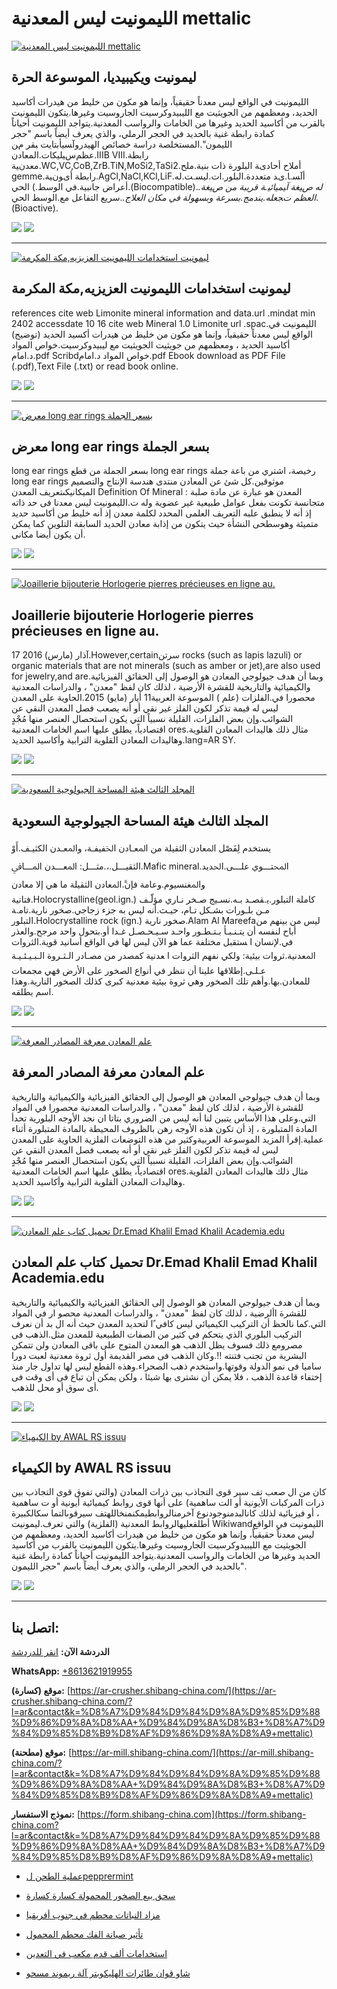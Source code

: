 # الليمونيت ليس المعدنية mettalic

<a href="https://swt.shibang-china.com/?l=ar&img&k=%D8%A7%D9%84%D9%84%D9%8A%D9%85%D9%88%D9%86%D9%8A%D8%AA+%D9%84%D9%8A%D8%B3+%D8%A7%D9%84%D9%85%D8%B9%D8%AF%D9%86%D9%8A%D8%A9+mettalic" target="_blank">![الليمونيت ليس المعدنية mettalic](http://static.shibang-china.com/all-800x300/221.jpg)</a>

## ليمونيت ويكيبيديا، الموسوعة الحرة
الليمونيت في الواقع ليس معدناً حقيقياً، وإنما هو مكون من خليط من هيدرات أكاسيد الحديد، ومعظمهم من الجويثيت مع الليبيدوكرسيت الجاروسيت وغيرها.يتكون الليمونيت بالقرب من أكاسيد الحديد وغيرها من الخامات والرواسب المعدنية.يتواجد الليمونيت أحياناً كمادة رابطة غنية بالحديد في الحجر الرملي، والذي يعرف أيضاً باسم &quot;حجر الليمون&quot;.اﻟﻤﺴﺘﺨﻠﺼﺔ دراﺳﺔ ﺧﺼﺎﺋﺺ اﻟﻬﻴﺪروآﺴﻴﺄﺑﺘﺎﻳﺖ ﺒﻘﺮ ﻡﻦ ﻋﻈﻢﺱﻴﻠﻴﻜﺎت.اﻟﻤﻌﺎدن.IIIB VIII.راﺑﻄﺔ ﻣﻌﺪﻥﻴﺔ.WC,VC,CoB,ZrB.TiN,MoSi2,TaSi2.أﻣﻼح أﺣﺎدیﺔ اﻟﺒﻠﻮرة ذات ﺑﻨﻴﺔ.ﻣﻠﺢ gemme.راﺑﻄﺔ أیﻮﻥﻴﺔ.AgCl,NaCl,KCl,LiF.أآﺴ.ﺎ.یﺪ ﻣﺘﻌﺪدة.اﻟﺒﻠﻮر.ات.ﻟﻴﺴ.ﺖ.ﻟﻪ أﻋﺮاض ﺟﺎﻧﺒﻴﺔ.ﻓﻲ اﻟﻮﺳﻂ.) اﻟﺤﻲ.(Biocompatible).*.ﻟﻪ ﺹﻴﻐﺔ آﻴﻤﻴﺎﺋﻴ.ﺔ ﻗﺮﻳﺒﺔ ﻣﻦ ﺹﻴﻐﺔ اﻟﻌﻈﻢ ﺕﺠﻌﻠﻪ.ﻳﻨﺪﻣﺞ.ﺑﺴﺮﻋﺔ وﺑﺴﻬﻮﻟﺔ ﻓﻲ ﻣﻜﺎن اﻟﻌﻼج.*.ﺳﺮﻳﻊ اﻟﺘﻔﺎﻋﻞ ﻣﻊ.اﻟﻮﺳﻂ اﻟﺤﻲ.(Bioactive).


<a href="https://whatsapp.shibangsoft.com/WhatsApp.php" target="_blank" title="WhatsApp">![](http://static.shibang-china.com/icon/whatsapp.png)</a> <a href="https://swt.shibang-china.com/?l=ar&icon&k=%D8%A7%D9%84%D9%84%D9%8A%D9%85%D9%88%D9%86%D9%8A%D8%AA+%D9%84%D9%8A%D8%B3+%D8%A7%D9%84%D9%85%D8%B9%D8%AF%D9%86%D9%8A%D8%A9+mettalic" target="_blank">![](http://static.shibang-china.com/icon/chat-ar.png)</a>

---

<a href="https://swt.shibang-china.com/?l=ar&img&k=%D8%A7%D9%84%D9%84%D9%8A%D9%85%D9%88%D9%86%D9%8A%D8%AA+%D9%84%D9%8A%D8%B3+%D8%A7%D9%84%D9%85%D8%B9%D8%AF%D9%86%D9%8A%D8%A9+mettalic" target="_blank">![ليمونيت استخدامات الليمونيت  العزيزيه,مكة المكرمة](http://static.shibang-china.com/all-800x300/653.jpg)</a>

## ليمونيت استخدامات الليمونيت  العزيزيه,مكة المكرمة
references cite web Limonite mineral information and data.url .mindat min 2402 accessdate 10 16 cite web Mineral 1.0 Limonite url .spac.الليمونيت في الواقع ليس معدناً حقيقياً، وإنما هو مكون من خليط من هيدرات أكسيد الحديد (توضيح) أكاسيد الحديد ، ومعظمهم من جويثيت الجويثيت مع ليبيدوكرسيت.خواص المواد د.امام.pdf Scribdخواص المواد د.امام.pdf Ebook download as PDF File (.pdf),Text File (.txt) or read book online.


<a href="https://whatsapp.shibangsoft.com/WhatsApp.php" target="_blank" title="WhatsApp">![](http://static.shibang-china.com/icon/whatsapp.png)</a> <a href="https://swt.shibang-china.com/?l=ar&icon&k=%D8%A7%D9%84%D9%84%D9%8A%D9%85%D9%88%D9%86%D9%8A%D8%AA+%D9%84%D9%8A%D8%B3+%D8%A7%D9%84%D9%85%D8%B9%D8%AF%D9%86%D9%8A%D8%A9+mettalic" target="_blank">![](http://static.shibang-china.com/icon/chat-ar.png)</a>

---

<a href="https://swt.shibang-china.com/?l=ar&img&k=%D8%A7%D9%84%D9%84%D9%8A%D9%85%D9%88%D9%86%D9%8A%D8%AA+%D9%84%D9%8A%D8%B3+%D8%A7%D9%84%D9%85%D8%B9%D8%AF%D9%86%D9%8A%D8%A9+mettalic" target="_blank">![معرض long ear rings بسعر الجملة](http://static.shibang-china.com/all-800x300/665.jpg)</a>

## معرض long ear rings بسعر الجملة
long ear rings بسعر الجملة من قطع long ear rings رخيصة، اشتري من باعة جملة long ear rings موثوقين.كل شئ عن المعادن منتدى هندسة الإنتاج والتصميم الميكانيكىتعريف المعدن Definition Of Mineral : المعدن هو عبارة عن مادة صلبة متجانسة تكونت بفعل عوامل طبيعية غير عضوية وله ت.الليمونيت ليس معدنا فى حد ذاته إذ أنه لا ينطبق علبه التعريف العلمى المحدد لكلمة معدن إذ أنه خليط من أكاسيد حديد متميئة وهوسطحى النشأة حيث يتكون من إذابة معادن الحديد السابقة التلوين كما يمكن أن يكون أيضا مكانى.


<a href="https://whatsapp.shibangsoft.com/WhatsApp.php" target="_blank" title="WhatsApp">![](http://static.shibang-china.com/icon/whatsapp.png)</a> <a href="https://swt.shibang-china.com/?l=ar&icon&k=%D8%A7%D9%84%D9%84%D9%8A%D9%85%D9%88%D9%86%D9%8A%D8%AA+%D9%84%D9%8A%D8%B3+%D8%A7%D9%84%D9%85%D8%B9%D8%AF%D9%86%D9%8A%D8%A9+mettalic" target="_blank">![](http://static.shibang-china.com/icon/chat-ar.png)</a>

---

<a href="https://swt.shibang-china.com/?l=ar&img&k=%D8%A7%D9%84%D9%84%D9%8A%D9%85%D9%88%D9%86%D9%8A%D8%AA+%D9%84%D9%8A%D8%B3+%D8%A7%D9%84%D9%85%D8%B9%D8%AF%D9%86%D9%8A%D8%A9+mettalic" target="_blank">![Joaillerie bijouterie Horlogerie pierres précieuses en ligne au.](http://static.shibang-china.com/all-800x300/999.jpg)</a>

## Joaillerie bijouterie Horlogerie pierres précieuses en ligne au.
17 آذار (مارس) 2016.However,certainسرتن rocks (such as lapis lazuli) or organic materials that are not minerals (such as amber or jet),are also used for jewelry,and are.وبما أن هدف جيولوجي المعادن هو الوصول إلى الحقائق الفيزيائية والكيميائية والتاريخية للقشرة الأرضية ، لذلك كان لفظ &quot;معدن&quot; ، والدراسات المعدنية محصورا في.الفلزات (علم ) الموسوعة العربية11 أيار (مايو) 2015.الحاوية على المعدن ليس له قيمة تذكر لكون الفلز غير نقي أو أنه يصعب فصل المعدن النقي عن الشوائب.وإن بعض الفلزات، القليلة نسبياً التي يكون استحصال العنصر منها مُجْدٍ اقتصادياً، يطلق عليها اسم الخامات المعدنية ores.مثال ذلك هاليدات المعادن القلوية وهاليدات المعادن القلوية الترابية وأكاسيد الحديد.lang=AR SY.


<a href="https://whatsapp.shibangsoft.com/WhatsApp.php" target="_blank" title="WhatsApp">![](http://static.shibang-china.com/icon/whatsapp.png)</a> <a href="https://swt.shibang-china.com/?l=ar&icon&k=%D8%A7%D9%84%D9%84%D9%8A%D9%85%D9%88%D9%86%D9%8A%D8%AA+%D9%84%D9%8A%D8%B3+%D8%A7%D9%84%D9%85%D8%B9%D8%AF%D9%86%D9%8A%D8%A9+mettalic" target="_blank">![](http://static.shibang-china.com/icon/chat-ar.png)</a>

---

<a href="https://swt.shibang-china.com/?l=ar&img&k=%D8%A7%D9%84%D9%84%D9%8A%D9%85%D9%88%D9%86%D9%8A%D8%AA+%D9%84%D9%8A%D8%B3+%D8%A7%D9%84%D9%85%D8%B9%D8%AF%D9%86%D9%8A%D8%A9+mettalic" target="_blank">![المجلد الثالث هيئة المساحة الجيولوجية السعودية](http://static.shibang-china.com/all-800x300/1332.jpg)</a>

## المجلد الثالث هيئة المساحة الجيولوجية السعودية
ﻳﺴﺘﺨﺪم ﻟِﻔَﺼْﻞ اﳌﻌﺎدن اﻟﺜﻘﻴﻠﺔ ﻣﻦ اﳌﻌـﺎدن اﳋﻔﻴﻔـﺔ، واﳌﻌـﺪن اﻟﻜﺜﻴـﻒ.أَوْ اﻟﺜﻘﻴـــﻞ.،.ﻣﺜـــﻞ: اﳌﻌـــﺪن اﳌـــﺎﰲ.Mafic mineral.اﶈﺘـــﻮي ﻋﻠـــﻰ.اﳊﺪﻳﺪ واﳌﻐﻨﺴﻴﻮم.وﻋﺎﻣﺔ ﻓﺈنﱠ.اﳌﻌﺎدن اﻟﺜﻘﻴﻠﺔ ﻣﺎ ﻫﻲ إﻻ ﻣﻌﺎدن ﻓﺘﺎﺗﻴﺔ.Holocrystalline(geol.ign.) ﻛﺎﻣﻠﺔ اﻟﺘﺒﻠﻮر.ﻳ.ﻘﺼـﺪ ﺑـﻪ.ﻧﺴـﻴﺞ ﺻـﺨﺮ ﻧـﺎري ﻣﺆﻟّـﻒ ﻣـﻦ ﺑﻠـﻮرات ﺑﺸـﻜﻞ ﺗـﺎم، ﺣﻴـﺚ.أﻧﻪ ﻟﻴﺲ ﺑﻪ ﺟﺰء زﺟﺎﺟﻲ.ﺻﺨﻮر ﻧﺎرﻳﺔ.ﺗﺎﻣ.ﺔ اﻟﺘﺒﻠﻮر.Holocrystalline rock (ign.) ﺻﺨﻮر ﻧﺎرﻳﺔ.Alam Al Mareefaﻟﻴﺲ ﻣﻦ ﺑﻴﻨﻬﻢ ﻣﻦ أﺑﺎح ﻟﻨﻔﺴﻪ أن ﻳﺘـﻨـﺒـﺄ ﺑـﺘـﻄـﻮر واﺣـﺪ ﺳـﻴـﺤـﺼـﻞ ﻏـﺪا أو.ﺑﺘﺤﻮل واﺣﺪ ﻣﺮﺟﺢ.واﻟﻌﺬر ﻓﻲ.ﻹﻧﺴﺎن ا ﺴﺘﻘﺒﻞ ﻣﺨﺘﻠﻔﺔ ﻋﻤﺎ ﻫﻮ اﻵن ﻟﻴﺲ ﻟﻬﺎ ﻓﻲ اﻟﻮاﻗﻊ أﺳﺎﻧﻴﺪ ﻗﻮﻳﺔ.اﻟﺜﺮوات اﳌﻌﺪﻧﻴﺔ.ﺛﺮوات ﺑﻴﺌﻴﺔ: وﻟﻜﻲ ﻧﻔﻬﻢ اﻟﺜﺮوات ا ﻌﺪﻧﻴﺔ ﻛﻤﺼﺪر ﻣﻦ ﻣﺼـﺎدر اﻟـﺜـﺮوة اﻟـﺒـﻴـﺌـﻴـﺔ ﻋـﻠـﻰ.إﻃﻼﻗﻬﺎ ﻋﻠﻴﻨﺎ أن ﻧﻨﻈﺮ ﻓﻲ أﻧﻮاع اﻟﺼﺨﻮر ﻋﻠﻰ اﻷرض ﻓﻬﻲ ﻣﺠﻤﻌﺎت ﻟﻠﻤﻌﺎدن.ﺑﻬﺎ.وأﻫﻢ ﺗﻠﻚ اﻟﺼﺨﻮر وﻫﻲ ﺛﺮوة ﺑﻴﺌﻴﺔ ﻣﻌﺪﻧﻴﺔ ﻛﺒﺮى ﻛﺬﻟﻚ اﻟﺼﺨﻮر اﻟﻨﺎرﻳﺔ.وﻫﺬا اﺳﻢ ﻳﻄﻠﻘﻪ.


<a href="https://whatsapp.shibangsoft.com/WhatsApp.php" target="_blank" title="WhatsApp">![](http://static.shibang-china.com/icon/whatsapp.png)</a> <a href="https://swt.shibang-china.com/?l=ar&icon&k=%D8%A7%D9%84%D9%84%D9%8A%D9%85%D9%88%D9%86%D9%8A%D8%AA+%D9%84%D9%8A%D8%B3+%D8%A7%D9%84%D9%85%D8%B9%D8%AF%D9%86%D9%8A%D8%A9+mettalic" target="_blank">![](http://static.shibang-china.com/icon/chat-ar.png)</a>

---

<a href="https://swt.shibang-china.com/?l=ar&img&k=%D8%A7%D9%84%D9%84%D9%8A%D9%85%D9%88%D9%86%D9%8A%D8%AA+%D9%84%D9%8A%D8%B3+%D8%A7%D9%84%D9%85%D8%B9%D8%AF%D9%86%D9%8A%D8%A9+mettalic" target="_blank">![علم المعادن معرفة المصادر المعرفة](http://static.shibang-china.com/all-800x300/1355.jpg)</a>

## علم المعادن معرفة المصادر المعرفة
وبما أن هدف جيولوجي المعادن هو الوصول إلى الحقائق الفيزيائية والكيميائية والتاريخية للقشرة الأرضية ، لذلك كان لفظ &quot;معدن&quot; ، والدراسات المعدنية محصورا في المواد التي.وعلى هذا الأساس يتبين لنا أنه ليس من الضروري بتاتا ان نجد الأوجه البلورية تحدأ المادة المتبلورة ، إذ أن تكون هذه الأوجه رهن بالظروف المحيطة بالمادة المتبلورة أثناء عملية.إقرأ المزيد الموسوعة العربيةوكثير من هذه التوضعات الفلزية الحاوية على المعدن ليس له قيمة تذكر لكون الفلز غير نقي أو أنه يصعب فصل المعدن النقي عن الشوائب.وإن بعض الفلزات، القليلة نسبياً التي يكون استحصال العنصر منها مُجْدٍ اقتصادياً، يطلق عليها اسم الخامات المعدنية ores.مثال ذلك هاليدات المعادن القلوية وهاليدات المعادن القلوية الترابية وأكاسيد الحديد.


<a href="https://whatsapp.shibangsoft.com/WhatsApp.php" target="_blank" title="WhatsApp">![](http://static.shibang-china.com/icon/whatsapp.png)</a> <a href="https://swt.shibang-china.com/?l=ar&icon&k=%D8%A7%D9%84%D9%84%D9%8A%D9%85%D9%88%D9%86%D9%8A%D8%AA+%D9%84%D9%8A%D8%B3+%D8%A7%D9%84%D9%85%D8%B9%D8%AF%D9%86%D9%8A%D8%A9+mettalic" target="_blank">![](http://static.shibang-china.com/icon/chat-ar.png)</a>

---

<a href="https://swt.shibang-china.com/?l=ar&img&k=%D8%A7%D9%84%D9%84%D9%8A%D9%85%D9%88%D9%86%D9%8A%D8%AA+%D9%84%D9%8A%D8%B3+%D8%A7%D9%84%D9%85%D8%B9%D8%AF%D9%86%D9%8A%D8%A9+mettalic" target="_blank">![تحميل كتاب علم المعادن Dr.Emad Khalil Emad Khalil Academia.edu](http://static.shibang-china.com/all-800x300/632.jpg)</a>

## تحميل كتاب علم المعادن Dr.Emad Khalil Emad Khalil Academia.edu
وبما أن هدف جيولوجي المعادن هو الوصول إلى الحقائق الفيزيائية والكيميائية والتاريخية للقشرة األرضية ، لذلك كان لفظ &quot;معدن&quot; ، والدراسات المعدنية محصو ار في المواد التي.كما نالحظ أن التركيب الكيميائي ليس كافي ًا لتحديد المعدن حيث أنه ال بد أن نعرف التركيب البلوري الذي يتحكم في كثير من الصفات الطبيعية للمعدن مثل.الذهب فى مصرومع ذلك فسوف يظل الذهب هو المعدن المتوج على باقى المعادن ولن تتمكن البشرية من تجنب فتنته ‼.وكان الذهب فى مصر القديمة أول ثروة معدنية لعبت دورا ساميا فى نمو الدولة وقوتها.واستخدم ذهب الصحراء.وهذه القطع ليس لها تداول جار منذ إختفاء قاعدة الذهب ، فلا يمكن أن نشترى بها شيئا ، ولكن يمكن أن تباع فى أى وقت فى أى سوق أو محل للذهب.


<a href="https://whatsapp.shibangsoft.com/WhatsApp.php" target="_blank" title="WhatsApp">![](http://static.shibang-china.com/icon/whatsapp.png)</a> <a href="https://swt.shibang-china.com/?l=ar&icon&k=%D8%A7%D9%84%D9%84%D9%8A%D9%85%D9%88%D9%86%D9%8A%D8%AA+%D9%84%D9%8A%D8%B3+%D8%A7%D9%84%D9%85%D8%B9%D8%AF%D9%86%D9%8A%D8%A9+mettalic" target="_blank">![](http://static.shibang-china.com/icon/chat-ar.png)</a>

---

<a href="https://swt.shibang-china.com/?l=ar&img&k=%D8%A7%D9%84%D9%84%D9%8A%D9%85%D9%88%D9%86%D9%8A%D8%AA+%D9%84%D9%8A%D8%B3+%D8%A7%D9%84%D9%85%D8%B9%D8%AF%D9%86%D9%8A%D8%A9+mettalic" target="_blank">![الكيمياء by AWAL RS issuu](http://static.shibang-china.com/all-800x300/563.jpg)</a>

## الكيمياء by AWAL RS issuu
كان من ال صعب تف سير قوى التجاذب بين ذرات المعادن (والتي تفوق قوى التجاذب بين ذرات المركبات الأيونية أو الت ساهمية) على أنها قوى روابط كيميائية أيونية أو ت ساهمية ، أو فيزيائية لذلك كانالبدمنوجودنوع آخرمنالروابطيمكنمنخاللهتف سيرقوىالتما سكالكبيرة أطلقعليهالروابط المعدنية (الفلزية) والتي تعرف.ليمونيت Wikiwandالليمونيت في الواقع ليس معدناً حقيقياً، وإنما هو مكون من خليط من هيدرات أكاسيد الحديد، ومعظمهم من الجويثيت مع الليبيدوكرسيت الجاروسيت وغيرها.يتكون الليمونيت بالقرب من أكاسيد الحديد وغيرها من الخامات والرواسب المعدنية.يتواجد الليمونيت أحياناً كمادة رابطة غنية بالحديد في الحجر الرملي، والذي يعرف أيضاً باسم &quot;حجر الليمون&quot;.


<a href="https://whatsapp.shibangsoft.com/WhatsApp.php" target="_blank" title="WhatsApp">![](http://static.shibang-china.com/icon/whatsapp.png)</a> <a href="https://swt.shibang-china.com/?l=ar&icon&k=%D8%A7%D9%84%D9%84%D9%8A%D9%85%D9%88%D9%86%D9%8A%D8%AA+%D9%84%D9%8A%D8%B3+%D8%A7%D9%84%D9%85%D8%B9%D8%AF%D9%86%D9%8A%D8%A9+mettalic" target="_blank">![](http://static.shibang-china.com/icon/chat-ar.png)</a>

---
## اتصل بنا:

**الدردشة الآن:** [انقر للدردشة](https://swt.shibang-china.com?l=ar&contact&k=%D8%A7%D9%84%D9%84%D9%8A%D9%85%D9%88%D9%86%D9%8A%D8%AA+%D9%84%D9%8A%D8%B3+%D8%A7%D9%84%D9%85%D8%B9%D8%AF%D9%86%D9%8A%D8%A9+mettalic)

**WhatsApp:**  [+8613621919955](https://whatsapp.shibangsoft.com/WhatsApp.php)

**موقع (كسارة):** [https://ar-crusher.shibang-china.com/](https://ar-crusher.shibang-china.com/?l=ar&contact&k=%D8%A7%D9%84%D9%84%D9%8A%D9%85%D9%88%D9%86%D9%8A%D8%AA+%D9%84%D9%8A%D8%B3+%D8%A7%D9%84%D9%85%D8%B9%D8%AF%D9%86%D9%8A%D8%A9+mettalic)

**موقع (مطحنة):** [https://ar-mill.shibang-china.com/](https://ar-mill.shibang-china.com/?l=ar&contact&k=%D8%A7%D9%84%D9%84%D9%8A%D9%85%D9%88%D9%86%D9%8A%D8%AA+%D9%84%D9%8A%D8%B3+%D8%A7%D9%84%D9%85%D8%B9%D8%AF%D9%86%D9%8A%D8%A9+mettalic)

**نموذج الاستفسار:** [https://form.shibang-china.com](https://form.shibang-china.com?l=ar&contact&k=%D8%A7%D9%84%D9%84%D9%8A%D9%85%D9%88%D9%86%D9%8A%D8%AA+%D9%84%D9%8A%D8%B3+%D8%A7%D9%84%D9%85%D8%B9%D8%AF%D9%86%D9%8A%D8%A9+mettalic)

* [عملية الطحن لpepprermint](../28/%D8%B9%D9%85%D9%84%D9%8A%D8%A9%20%D8%A7%D9%84%D8%B7%D8%AD%D9%86%20%D9%84pepprermint.md)

* [سحق بيع الصخور المحمولة كسارة كسارة](../28/%D8%B3%D8%AD%D9%82%20%D8%A8%D9%8A%D8%B9%20%D8%A7%D9%84%D8%B5%D8%AE%D9%88%D8%B1%20%D8%A7%D9%84%D9%85%D8%AD%D9%85%D9%88%D9%84%D8%A9%20%D9%83%D8%B3%D8%A7%D8%B1%D8%A9%20%D9%83%D8%B3%D8%A7%D8%B1%D8%A9.md)

* [مزاد النباتات محطم في جنوب أفريقيا](../30/%D9%85%D8%B2%D8%A7%D8%AF%20%D8%A7%D9%84%D9%86%D8%A8%D8%A7%D8%AA%D8%A7%D8%AA%20%D9%85%D8%AD%D8%B7%D9%85%20%D9%81%D9%8A%20%D8%AC%D9%86%D9%88%D8%A8%20%D8%A3%D9%81%D8%B1%D9%8A%D9%82%D9%8A%D8%A7.md)

* [تأثير صيانة الفك محطم المحمول](../27/%D8%AA%D8%A3%D8%AB%D9%8A%D8%B1%20%D8%B5%D9%8A%D8%A7%D9%86%D8%A9%20%D8%A7%D9%84%D9%81%D9%83%20%D9%85%D8%AD%D8%B7%D9%85%20%D8%A7%D9%84%D9%85%D8%AD%D9%85%D9%88%D9%84.md)

* [استخدامات ألف قدم مكعب في التعدين](../28/%D8%A7%D8%B3%D8%AA%D8%AE%D8%AF%D8%A7%D9%85%D8%A7%D8%AA%20%D8%A3%D9%84%D9%81%20%D9%82%D8%AF%D9%85%20%D9%85%D9%83%D8%B9%D8%A8%20%D9%81%D9%8A%20%D8%A7%D9%84%D8%AA%D8%B9%D8%AF%D9%8A%D9%86.md)

* [شاو قوان طائرات الهليكوبتر آلة ريموند مسحو](../27/%D8%B4%D8%A7%D9%88%20%D9%82%D9%88%D8%A7%D9%86%20%D8%B7%D8%A7%D8%A6%D8%B1%D8%A7%D8%AA%20%D8%A7%D9%84%D9%87%D9%84%D9%8A%D9%83%D9%88%D8%A8%D8%AA%D8%B1%20%D8%A2%D9%84%D8%A9%20%D8%B1%D9%8A%D9%85%D9%88%D9%86%D8%AF%20%D9%85%D8%B3%D8%AD%D9%88.md)